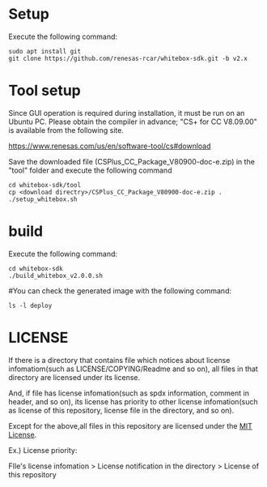# Setup
Execute the following command:

	sudo apt install git	
	git clone https://github.com/renesas-rcar/whitebox-sdk.git -b v2.x

# Tool setup
Since GUI operation is required during installation, it must be run on an Ubuntu PC.
Please obtain the compiler in advance; "CS+ for CC V8.09.00" is available from the following site.

https://www.renesas.com/us/en/software-tool/cs#download

Save the downloaded file (CSPlus_CC_Package_V80900-doc-e.zip) in the "tool" folder and execute the following command

	cd whitebox-sdk/tool
	cp <download directry>/CSPlus_CC_Package_V80900-doc-e.zip .
	./setup_whitebox.sh

# build
Execute the following command:

	cd whitebox-sdk
	./build_whitebox_v2.0.0.sh

#You can check the generated image with the following command:

	ls -l deploy

# LICENSE

If there is a directory that contains file which notices about license infomatiom(such as LICENSE/COPYING/Readme and so on),
all files in that directory are licensed under its license.

And, if file has license infomation(such as spdx information, comment in header, and so on),
its license has priority to other license infomation(such as license of this repository, license file in the directory, and so on).

Except for the above,all files in this repository are licensed under the [MIT License](./COPYING.MIT).


Ex.) License priority:

FIle's license infomation > License notification in the directory > License of this repository


